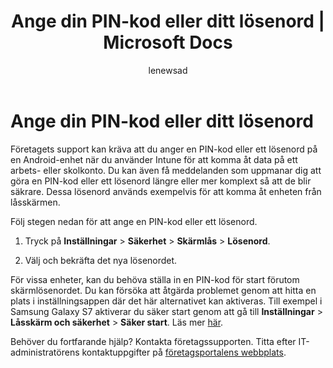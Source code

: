 ﻿---
title: Ange din PIN-kod eller ditt lösenord | Microsoft Docs
description: ''
keywords: ''
author: lenewsad
ms.author: lanewsad
manager: dougeby
ms.date: 02/07/2018
ms.topic: article
ms.prod: ''
ms.service: microsoft-intune
ms.technology: ''
ms.assetid: b29ac1bb-ef57-4ef1-9ea5-191ee8694e58
searchScope:
- User help
ROBOTS: ''
ms.reviewer: arnab
ms.suite: ems
ms.custom: intune-enduser
ms.openlocfilehash: daf25bab90ccc73f782ca93d84f67e06e12f043a
ms.sourcegitcommit: 5eba4bad151be32346aedc7cbb0333d71934f8cf
ms.translationtype: HT
ms.contentlocale: sv-SE
ms.lasthandoff: 04/16/2018
---
# <a name="set-your-pin-or-password"></a>Ange din PIN-kod eller ditt lösenord

Företagets support kan kräva att du anger en PIN-kod eller ett lösenord på en Android-enhet när du använder Intune för att komma åt data på ett arbets- eller skolkonto. Du kan även få meddelanden som uppmanar dig att göra en PIN-kod eller ett lösenord längre eller mer komplext så att de blir säkrare. Dessa lösenord används exempelvis för att komma åt enheten från låsskärmen.

Följ stegen nedan för att ange en PIN-kod eller ett lösenord.

1.  Tryck på **Inställningar** > **Säkerhet** > **Skärmlås** > **Lösenord**.

2.  Välj och bekräfta det nya lösenordet.

För vissa enheter, kan du behöva ställa in en PIN-kod för start förutom skärmlösenordet. Du kan försöka att åtgärda problemet genom att hitta en plats i inställningsappen där det här alternativet kan aktiveras. Till exempel i Samsung Galaxy S7 aktiverar du säker start genom att gå till **Inställningar** > **Låsskärm och säkerhet** > **Säker start**. Läs mer [här](/intune-user-help/your-device-appears-encrypted-but-cp-says-otherwise-android). 

Behöver du fortfarande hjälp? Kontakta företagssupporten. Titta efter IT-administratörens kontaktuppgifter på [företagsportalens webbplats](https://portal.manage.microsoft.com#HelpDeskDialog).
